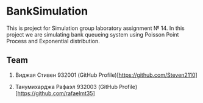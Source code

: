 # BankSimulation
This is project for Simulation group laboratory assignment № 14. In this project we are simulating bank queueing system using Poisson Point Process and Exponential distribution.

## Team

1. Виджая Стивен 932001 (GitHub Profile)[https://github.com/Steven2110]

2. Танумихарджа Рафаэл 932003 (GitHub Profile)[https://github.com/rafaelmt35]
